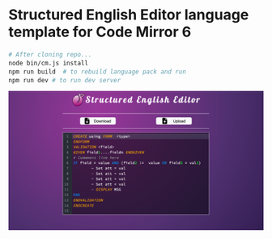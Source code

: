 
# Structured English Editor language template for Code Mirror 6

```bash
# After cloning repo...
node bin/cm.js install
npm run build  # to rebuild language pack and run
npm run dev # to run dev server
```
![img_4.png](img_4.png)
